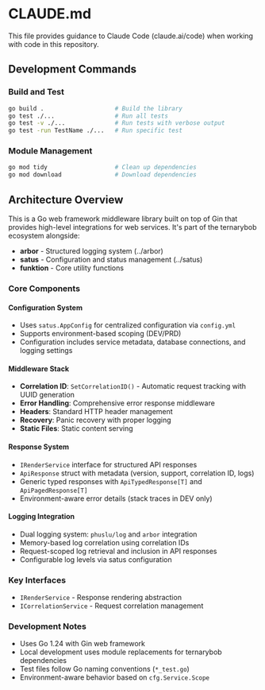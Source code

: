 # CLAUDE.md

This file provides guidance to Claude Code (claude.ai/code) when working with code in this repository.

## Development Commands

### Build and Test
```bash
go build .                    # Build the library
go test ./...                 # Run all tests
go test -v ./...              # Run tests with verbose output
go test -run TestName ./...   # Run specific test
```

### Module Management
```bash
go mod tidy                   # Clean up dependencies
go mod download               # Download dependencies
```

## Architecture Overview

This is a Go web framework middleware library built on top of Gin that provides high-level integrations for web services. It's part of the ternarybob ecosystem alongside:
- **arbor** - Structured logging system (../arbor)
- **satus** - Configuration and status management (../satus) 
- **funktion** - Core utility functions

### Core Components

#### Configuration System
- Uses `satus.AppConfig` for centralized configuration via `config.yml`
- Supports environment-based scoping (DEV/PRD)
- Configuration includes service metadata, database connections, and logging settings

#### Middleware Stack
- **Correlation ID**: `SetCorrelationID()` - Automatic request tracking with UUID generation
- **Error Handling**: Comprehensive error response middleware
- **Headers**: Standard HTTP header management
- **Recovery**: Panic recovery with proper logging
- **Static Files**: Static content serving

#### Response System
- `IRenderService` interface for structured API responses
- `ApiResponse` struct with metadata (version, support, correlation ID, logs)
- Generic typed responses with `ApiTypedResponse[T]` and `ApiPagedResponse[T]`
- Environment-aware error details (stack traces in DEV only)

#### Logging Integration
- Dual logging system: `phuslu/log` and `arbor` integration
- Memory-based log correlation using correlation IDs
- Request-scoped log retrieval and inclusion in API responses
- Configurable log levels via satus configuration

### Key Interfaces
- `IRenderService` - Response rendering abstraction
- `ICorrelationService` - Request correlation management

### Development Notes
- Uses Go 1.24 with Gin web framework
- Local development uses module replacements for ternarybob dependencies
- Test files follow Go naming conventions (`*_test.go`)
- Environment-aware behavior based on `cfg.Service.Scope`
